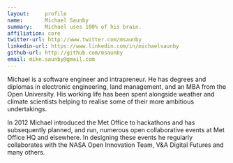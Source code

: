 ```yaml
---
layout:     profile
name:       Michael Saunby
summary:    Michael uses 100% of his brain.
affiliation: core
twitter-url: http://www.twitter.com/msaunby
linkedin-url: https://www.linkedin.com/in/michaelsaunby
github-url: http://github.com/msaunby
email: mike.saunby@gmail.com
---
```


Michael is a software engineer and intrapreneur. He has degrees and diplomas in electronic engineering, land management, and an MBA from the Open University. His working life has been spent alongside weather and climate scientists helping to realise some of their more ambitious undertakings.

In 2012 Michael introduced the Met Office to hackathons and has subsequently
planned, and run, numerous open collaborative events at Met Office HQ and
elsewhere. In designing these events he regularly collaborates with the NASA Open Innovation Team, V&A Digital Futures and many others.
